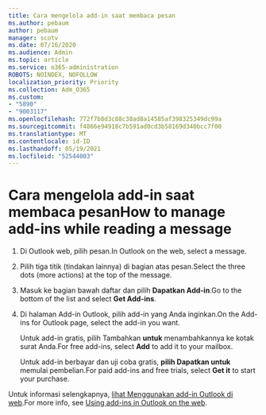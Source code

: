 ```yaml
---
title: Cara mengelola add-in saat membaca pesan
ms.author: pebaum
author: pebaum
manager: scotv
ms.date: 07/16/2020
ms.audience: Admin
ms.topic: article
ms.service: o365-administration
ROBOTS: NOINDEX, NOFOLLOW
localization_priority: Priority
ms.collection: Adm_O365
ms.custom:
- "5890"
- "9003117"
ms.openlocfilehash: 772f7b8d3c88c38ad8a14585af398325349dc99a
ms.sourcegitcommit: f4866e94918c7b591ad0cd3b58169d340bcc7f00
ms.translationtype: MT
ms.contentlocale: id-ID
ms.lasthandoff: 05/19/2021
ms.locfileid: "52544003"
---
```

# <a name="how-to-manage-add-ins-while-reading-a-message"></a><span data-ttu-id="11e90-102">Cara mengelola add-in saat membaca pesan</span><span class="sxs-lookup"><span data-stu-id="11e90-102">How to manage add-ins while reading a message</span></span>

1. <span data-ttu-id="11e90-103">Di Outlook web, pilih pesan.</span><span class="sxs-lookup"><span data-stu-id="11e90-103">In Outlook on the web, select a message.</span></span>
    
2. <span data-ttu-id="11e90-104">Pilih tiga titik (tindakan lainnya) di bagian atas pesan.</span><span class="sxs-lookup"><span data-stu-id="11e90-104">Select the three dots (more actions) at the top of the message.</span></span>

3. <span data-ttu-id="11e90-105">Masuk ke bagian bawah daftar dan pilih **Dapatkan Add-in**.</span><span class="sxs-lookup"><span data-stu-id="11e90-105">Go to the bottom of the list and select **Get Add-ins**.</span></span>
    
4. <span data-ttu-id="11e90-106">Di halaman Add-in Outlook, pilih add-in yang Anda inginkan.</span><span class="sxs-lookup"><span data-stu-id="11e90-106">On the Add-ins for Outlook page, select the add-in you want.</span></span>
    
    <span data-ttu-id="11e90-107">Untuk add-in gratis, pilih Tambahkan **untuk** menambahkannya ke kotak surat Anda.</span><span class="sxs-lookup"><span data-stu-id="11e90-107">For free add-ins, select **Add** to add it to your mailbox.</span></span>
    
    <span data-ttu-id="11e90-108">Untuk add-in berbayar dan uji coba gratis, **pilih Dapatkan untuk** memulai pembelian.</span><span class="sxs-lookup"><span data-stu-id="11e90-108">For paid add-ins and free trials, select **Get it** to start your purchase.</span></span>
    
<span data-ttu-id="11e90-109">Untuk informasi selengkapnya, [lihat Menggunakan add-in Outlook di web](https://support.microsoft.com/office/using-add-ins-in-outlook-on-the-web-8f2ce816-5df4-44a5-958c-f7f9d6dabdce).</span><span class="sxs-lookup"><span data-stu-id="11e90-109">For more info, see [Using add-ins in Outlook on the web](https://support.microsoft.com/office/using-add-ins-in-outlook-on-the-web-8f2ce816-5df4-44a5-958c-f7f9d6dabdce).</span></span>